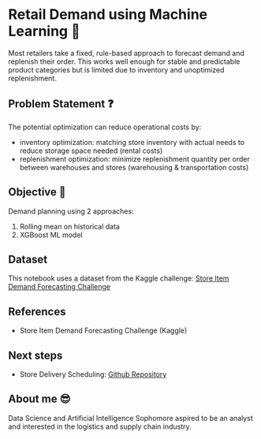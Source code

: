 # Retail Demand using Machine Learning 🚚
Most retailers take a fixed, rule-based approach to forecast demand and replenish their order. This works well enough for stable and predictable product categories but is limited due to inventory and unoptimized replenishment. 

## Problem Statement ❓
The potential optimization can reduce operational costs by:
- inventory optimization: matching store inventory with actual needs to reduce storage space needed (rental costs)
- replenishment optimization: minimize replenishment quantity per order between warehouses and stores (warehousing & transportation costs)

## Objective 🎯
Demand planning using 2 approaches:
1. Rolling mean on historical data
2. XGBoost ML model

## Dataset 
This notebook uses a dataset from the Kaggle challenge: [Store Item Demand Forecasting Challenge](https://www.kaggle.com/c/demand-forecasting-kernels-only)

## References
- Store Item Demand Forecasting Challenge (Kaggle)

## Next steps
- Store Delivery Scheduling: [Github Repository](https://github.com/lordAaron0121/Supply-Chain-Optimization/tree/main/Store%20Delivery%20Scheduling)

## About me 😎
Data Science and Artificial Intelligence Sophomore aspired to be an analyst and interested in the logistics and supply chain industry.
